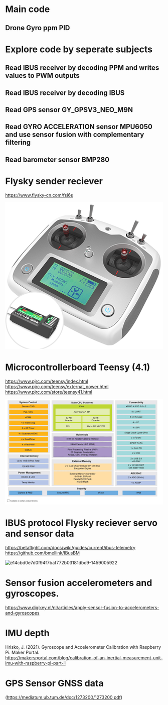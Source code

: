 # **Main code**  
## Drone Gyro ppm PID   

# **Explore code by seperate subjects**  
## Read IBUS receiver by decoding PPM and writes values to PWM outputs   
## Read IBUS receiver by decoding IBUS  
## Read GPS sensor GY_GPSV3_NEO_M9N  
## Read GYRO ACCELERATION sensor MPU6050 and use sensor fusion with complementary filtering  
## Read barometer sensor BMP280  

# **Flysky sender reciever**  
https://www.flysky-cn.com/fsi6s  

![Flysky FS-i6S sender](image-1.png)  

# **Microcontrollerboard Teensy (4.1)**  
https://www.pjrc.com/teensy/index.html  
https://www.pjrc.com/teensy/external_power.html  
https://www.pjrc.com/store/teensy41.html  

![Teensy block diagram](image.png)

# **IBUS protocol Flysky reciever servo and sensor data**  
https://betaflight.com/docs/wiki/guides/current/ibus-telemetry  
https://github.com/bmellink/IBusBM  

![e14cbd0e7d0f94f7baf772b03181dbc9-1459005922](https://github.com/MarcoPieters/Teensy_drone_timo/assets/168355731/8286e44f-b898-409d-b2d7-942577c88db1)

# **Sensor fusion accelerometers and gyroscopes.**  
https://www.digikey.nl/nl/articles/apply-sensor-fusion-to-accelerometers-and-gyroscopes

# **IMU depth**
Hrisko, J. (2021). Gyroscope and Accelerometer Calibration with Raspberry Pi. Maker Portal.  
https://makersportal.com/blog/calibration-of-an-inertial-measurement-unit-imu-with-raspberry-pi-part-ii  

# **GPS Sensor GNSS data**  
(https://mediatum.ub.tum.de/doc/1273200/1273200.pdf)
